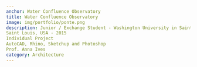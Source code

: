 ```yaml
---
anchor: Water Confluence Observatory
title: Water Confluence Observatory
image: img/portfolio/ponte.png
description: Junior / Exchange Student - Washington University in Saint Louis
Saint Louis, USA - 2015
Individual Project
AutoCAD, Rhino, Sketchup and Photoshop
Prof. Anna Ives
category: Architecture
---
```

